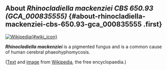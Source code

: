 About *Rhinocladiella mackenziei CBS 650.93 (GCA\_000835555)* {#about-rhinocladiella-mackenziei-cbs-650.93-gca_000835555 .first}
-------------------------------------------------------------

[![Wikipedia](/img/wikipedia_logo_v2_en.png){#wiki_icon}](http://en.wikipedia.org/wiki/Rhinocladiella_mackenziei)

***Rhinocladiella mackenziei*** is a pigmented fungus and is a common
cause of human cerebral phaeohyphomycosis.

([Text](http://en.wikipedia.org/wiki/Rhinocladiella_mackenziei) and
[image](https://commons.wikimedia.org/wiki/File:Rhinocladiella_mackenziei_UAMH_9926.jpg)
from [Wikipedia](http://en.wikipedia.org/), the free encyclopaedia.)
